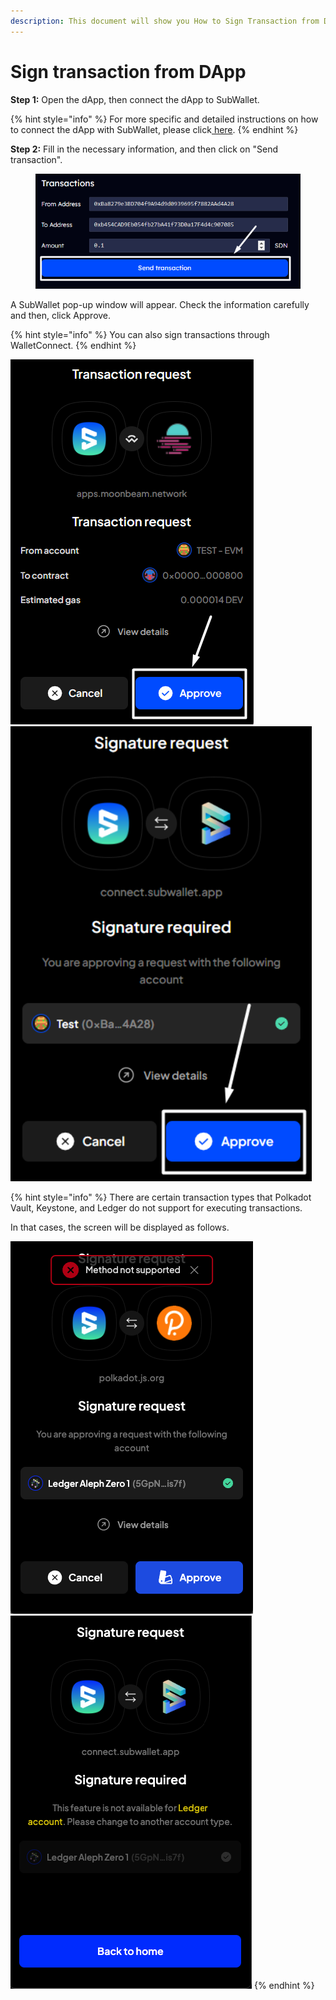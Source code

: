 ```yaml
---
description: This document will show you How to Sign Transaction from DApp
---
```


# Sign transaction from DApp

**Step 1:** Open the dApp, then connect the dApp to SubWallet.

{% hint style="info" %}
For more specific and detailed instructions on how to connect the dApp with SubWallet, please click[ here](./).
{% endhint %}

**Step 2:** Fill in the necessary information, and then click on "Send transaction".

<div align="left">

<figure><img src="../../.gitbook/assets/image (140) (1).png" alt=""><figcaption></figcaption></figure>

</div>

A SubWallet pop-up window will appear. Check the information carefully and then, click Approve.

{% hint style="info" %}
You can also sign transactions through WalletConnect.
{% endhint %}

![](<../../.gitbook/assets/image (83) (1).png>)![](<../../.gitbook/assets/image (46) (1).png>)

{% hint style="info" %}
There are certain transaction types that Polkadot Vault, Keystone, and Ledger do not support for executing transactions.

In that cases, the screen will be displayed as follows.

![](<../../.gitbook/assets/image (50) (1).png>)![](<../../.gitbook/assets/image (51) (1).png>)
{% endhint %}
